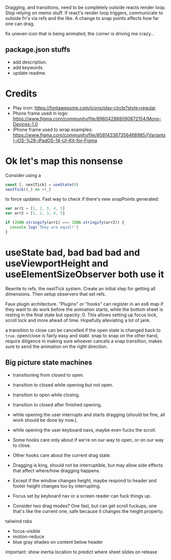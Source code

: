 Dragging, and transitions, need to be completely outside reacts render loop.
Stop relying on memo stuff.
If react's render loop triggers, communicate to outside fn's via refs and the like.
A change to snap points affects how far one can drag.

fix uneven icon that is being animated, the corner is driving me crazy...

## package.json stuffs

- add description.
- add keywords.
- update readme.

# Credits

- Play icon: https://fontawesome.com/icons/play-circle?style=regular
- Phone frame used in logo: https://www.figma.com/community/file/896042888090872154/Mono-Devices-1.0
- iPhone frame used to wrap examples: https://www.figma.com/community/file/858143367356468985/(Variants)-iOS-%26-iPadOS-14-UI-Kit-for-Figma

# Ok let's map this nonsense

Consider using a

```js
const [, nextTick] = useState(0)
nextTick((_) => ++_)
```

to force updates.
Fast way to check if there's new snapPoints generated:

```js
var arr1 = [1, 2, 3, 4, 5]
var arr2 = [1, 2, 3, 4, 5]

if (JSON.stringify(arr1) === JSON.stringify(arr2)) {
  console.log('They are equal!')
}
```

# useState bad, bad bad bad and useViewportHeight and useElementSizeObserver both use it

Rewrite to refs, the nextTick system. Create an initial step for getting all dimensions. Then setup observers that set refs.

Faux plugin architecture. "Plugins" or "hooks" can register in an es6 map if they want to do work before the animation starts, while the bottom sheet is resting in the final state but opacity: 0. This allows setting up focus lock, scroll lock and more ahead of time. Hopefully alleviating a lot of jank.

a transition to close can be cancelled if the open state is changed back to `true`.
open/close is fairly easy and stabl. snap to snap on the other hand, require diligence in making sure whoever cancels a snap transition, makes sure to send the animation on the right direction.

## Big picture state machines

- transitioning from closed to open.
- transition to closed while opening but not open.
- transition to open while closing.
- transition to closed after finished opening.
- while opening the user interrupts and starts dragging (should be fine, all work should be done by now.).
- while opening the user keyboard navs, maybe even fucks the scroll.

- Some hooks care only about if we're on our way to open, or on our way to close.
- Other hooks care about the current drag state.
- Dragging is king, should not be interruptible, but may allow side effects that affect where/how dragging happens.
- Except if the window changes height, maybe respond to header and footer height changes too by interrupting.
- Focus set by keyboard nav or a screen reader can fuck things up.
- Consider two drag modes? One fast, but can get scroll fuckups, one that's like the current one, safe because it changes the height property.

tailwind rsbs

- focus-visible
- motion-reduce
- blue gray shades on content below header

important:
show inertia location to predict where sheet slides on release

